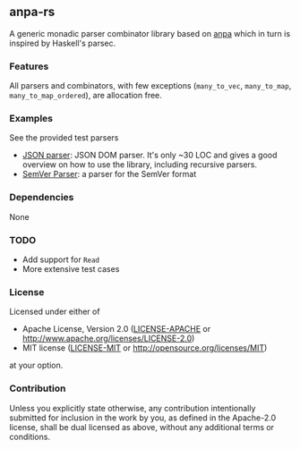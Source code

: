 ## anpa-rs

A generic monadic parser combinator library based on [anpa](https://github.com/habbbe/anpa) which in turn is inspired by Haskell's parsec.

### Features

All parsers and combinators, with few exceptions (`many_to_vec`, `many_to_map`,
`many_to_map_ordered`), are allocation free.

### Examples

See the provided test parsers
- [JSON parser](src/lib/json.rs): JSON DOM parser. It's only ~30 LOC and gives a good
  overview on how to use the library, including recursive parsers.
- [SemVer Parser](src/lib/semver.rs): a parser for the SemVer format

### Dependencies

None

### TODO

- Add support for `Read`
- More extensive test cases

### License

Licensed under either of

 * Apache License, Version 2.0
   ([LICENSE-APACHE](LICENSE-APACHE) or http://www.apache.org/licenses/LICENSE-2.0)
 * MIT license
   ([LICENSE-MIT](LICENSE-MIT) or http://opensource.org/licenses/MIT)

at your option.

### Contribution

Unless you explicitly state otherwise, any contribution intentionally submitted
for inclusion in the work by you, as defined in the Apache-2.0 license, shall be
dual licensed as above, without any additional terms or conditions.
